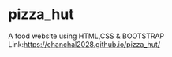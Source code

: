 # pizza_hut
A food website using HTML,CSS &amp; BOOTSTRAP
Link:https://chanchal2028.github.io/pizza_hut/
